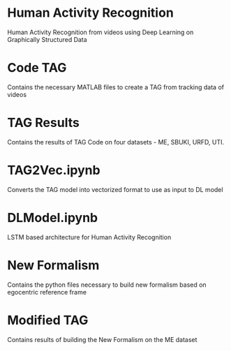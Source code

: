 # Human Activity Recognition

Human Activity Recognition from videos using Deep Learning on Graphically Structured Data

# Code TAG
Contains the necessary MATLAB files to create a TAG from tracking data of videos
# TAG Results
Contains the results of TAG Code on four datasets - ME, SBUKI, URFD, UTI.
# TAG2Vec.ipynb 
Converts the TAG model into vectorized format to use as input to DL model
# DLModel.ipynb
LSTM based architecture for Human Activity Recognition 
# New Formalism
Contains the python files necessary to build new formalism based on egocentric reference frame
# Modified TAG
Contains results of building the New Formalism on the ME dataset
